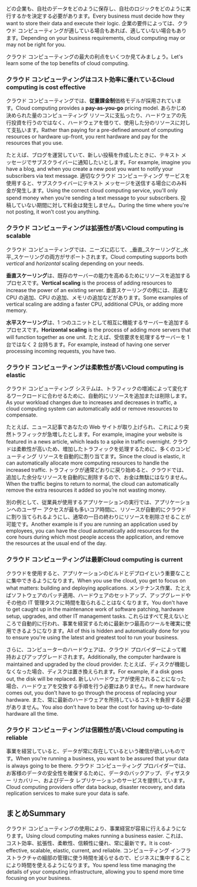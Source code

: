 <span data-ttu-id="7b5b1-101">どの企業も、自社のデータをどのように保存し、自社のロジックをどのように実行するかを決定する必要があります。</span><span class="sxs-lookup"><span data-stu-id="7b5b1-101">Every business must decide how they want to store their data and execute their logic.</span></span> <span data-ttu-id="7b5b1-102">企業の要件によっては、クラウド コンピューティングが適している場合もあれば、適していない場合もあります。</span><span class="sxs-lookup"><span data-stu-id="7b5b1-102">Depending on your business requirements, cloud computing may or may not be right for you.</span></span>

<span data-ttu-id="7b5b1-103">クラウド コンピューティングの最大の利点をいくつか見てみましょう。</span><span class="sxs-lookup"><span data-stu-id="7b5b1-103">Let's learn some of the top benefits of cloud computing.</span></span>

### <a name="cloud-computing-is-cost-effective"></a><span data-ttu-id="7b5b1-104">クラウド コンピューティングはコスト効率に優れている</span><span class="sxs-lookup"><span data-stu-id="7b5b1-104">Cloud computing is cost effective</span></span>

<span data-ttu-id="7b5b1-105">クラウド コンピューティングでは、**従量課金制**価格モデルが採用されています。</span><span class="sxs-lookup"><span data-stu-id="7b5b1-105">Cloud computing provides a **pay-as-you-go** pricing model.</span></span> <span data-ttu-id="7b5b1-106">あらかじめ決められた量のコンピューティング リソースに支払ったり、ハードウェアの先行投資を行うのではなく、ハードウェアを借りて、使用した分のリソースに対して支払います。</span><span class="sxs-lookup"><span data-stu-id="7b5b1-106">Rather than paying for a pre-defined amount of computing resources or hardware up-front, you rent hardware and pay for the resources that you use.</span></span>

<span data-ttu-id="7b5b1-107">たとえば、ブログを運営していて、新しい投稿を作成したときに、テキスト メッセージでサブスクライバーに通知したいとします。</span><span class="sxs-lookup"><span data-stu-id="7b5b1-107">For example, imagine you have a blog, and when you create a new post you want to notify your subscribers via text message.</span></span> <span data-ttu-id="7b5b1-108">適切なクラウド コンピューティング サービスを使用すると、サブスクライバーにテキスト メッセージを送信する場合にのみ料金が発生します。</span><span class="sxs-lookup"><span data-stu-id="7b5b1-108">Using the correct cloud computing service, you'll only spend money when you're sending a text message to your subscribers.</span></span> <span data-ttu-id="7b5b1-109">投稿していない期間に対して料金は発生しません。</span><span class="sxs-lookup"><span data-stu-id="7b5b1-109">During the time where you're not posting, it won’t cost you anything.</span></span>

### <a name="cloud-computing-is-scalable"></a><span data-ttu-id="7b5b1-110">クラウド コンピューティングは拡張性が高い</span><span class="sxs-lookup"><span data-stu-id="7b5b1-110">Cloud computing is scalable</span></span>

<span data-ttu-id="7b5b1-111">クラウド コンピューティングでは、ニーズに応じて、_垂直_スケーリングと_水平_スケーリングの両方がサポートされます。</span><span class="sxs-lookup"><span data-stu-id="7b5b1-111">Cloud computing supports both _vertical_ and _horizontal_ scaling depending on your needs.</span></span>

<span data-ttu-id="7b5b1-112">**垂直スケーリング**は、既存のサーバーの能力を高めるためにリソースを追加するプロセスです。</span><span class="sxs-lookup"><span data-stu-id="7b5b1-112">**Vertical scaling** is the process of adding resources to increase the power of an existing server.</span></span> <span data-ttu-id="7b5b1-113">垂直スケーリングの例には、高速な CPU の追加、CPU の追加、メモリの追加などがあります。</span><span class="sxs-lookup"><span data-stu-id="7b5b1-113">Some examples of vertical scaling are adding a faster CPU, additional CPUs, or adding more memory.</span></span>

<span data-ttu-id="7b5b1-114">**水平スケーリング**は、1 つのユニットとして相互に機能するサーバーを追加するプロセスです。</span><span class="sxs-lookup"><span data-stu-id="7b5b1-114">**Horizontal scaling** is the process of adding more servers that will function together as one unit.</span></span> <span data-ttu-id="7b5b1-115">たとえば、受信要求を処理するサーバーを 1 台ではなく 2 台持ちます。</span><span class="sxs-lookup"><span data-stu-id="7b5b1-115">For example, instead of having one server processing incoming requests, you have two.</span></span>

### <a name="cloud-computing-is-elastic"></a><span data-ttu-id="7b5b1-116">クラウド コンピューティングは柔軟性が高い</span><span class="sxs-lookup"><span data-stu-id="7b5b1-116">Cloud computing is elastic</span></span>

<span data-ttu-id="7b5b1-117">クラウド コンピューティング システムは、トラフィックの増減によって変化するワークロードに合わせるために、自動的にリソースを追加または削除します。</span><span class="sxs-lookup"><span data-stu-id="7b5b1-117">As your workload changes due to increases and decreases in traffic, a cloud computing system can automatically add or remove resources to compensate.</span></span>

<span data-ttu-id="7b5b1-118">たとえば、ニュース記事であなたの Web サイトが取り上げられ、これにより突然トラフィックが急増したとします。</span><span class="sxs-lookup"><span data-stu-id="7b5b1-118">For example, imagine your website is featured in a news article, which leads to a spike in traffic overnight.</span></span> <span data-ttu-id="7b5b1-119">クラウドは柔軟性が高いため、増加したトラフィックを処理するために、多くのコンピューティング リソースを自動的に割り当てます。</span><span class="sxs-lookup"><span data-stu-id="7b5b1-119">Since the cloud is elastic, it can automatically allocate more computing resources to handle the increased traffic.</span></span> <span data-ttu-id="7b5b1-120">トラフィックが通常どおりに戻り始めると、クラウドでは、追加した余分なリソースを自動的に削除するので、お金は無駄にはなりません。</span><span class="sxs-lookup"><span data-stu-id="7b5b1-120">When the traffic begins to return to normal, the cloud can automatically remove the extra resources it added so you’re not wasting money.</span></span>

<span data-ttu-id="7b5b1-121">別の例として、従業員が使用するアプリケーションの実行では、アプリケーションへのユーザー アクセスが最も多いコア時間に、リソースが自動的にクラウドに割り当てられるようにし、通常の一日の終わりにリソースを削除させることが可能です。</span><span class="sxs-lookup"><span data-stu-id="7b5b1-121">Another example is if you are running an application used by employees, you can have the cloud automatically add resources for the core hours during which most people access the application, and remove the resources at the usual end of the day.</span></span>  

### <a name="cloud-computing-is-current"></a><span data-ttu-id="7b5b1-122">クラウド コンピューティングは最新</span><span class="sxs-lookup"><span data-stu-id="7b5b1-122">Cloud computing is current</span></span>

<span data-ttu-id="7b5b1-123">クラウドを使用すると、アプリケーションのビルドとデプロイという重要なことに集中できるようになります。</span><span class="sxs-lookup"><span data-stu-id="7b5b1-123">When you use the cloud, you get to focus on what matters: building and deploying applications.</span></span> <span data-ttu-id="7b5b1-124">メンテナンス作業、たとえばソフトウェアのパッチ適用、ハードウェアのセットアップ、アップグレードやその他の IT 管理タスクに時間を取られることはなくなります。</span><span class="sxs-lookup"><span data-stu-id="7b5b1-124">You don't have to get caught up in the maintenance work of software patching, hardware setup, upgrades, and other IT management tasks.</span></span> <span data-ttu-id="7b5b1-125">これらはすべて見えないところで自動的に行われ、事業を経営するために最新かつ最高のツールを確実に使用できるようになります。</span><span class="sxs-lookup"><span data-stu-id="7b5b1-125">All of this is hidden and automatically done for you to ensure you're using the latest and greatest tool to run your business.</span></span>

<span data-ttu-id="7b5b1-126">さらに、コンピューターのハードウェアは、クラウド プロバイダーによって維持およびアップグレードされます。</span><span class="sxs-lookup"><span data-stu-id="7b5b1-126">Additionally, the computer hardware is maintained and upgraded by the cloud provider.</span></span> <span data-ttu-id="7b5b1-127">たとえば、ディスクが機能しなくなった場合、ディスクは置き換えられます。</span><span class="sxs-lookup"><span data-stu-id="7b5b1-127">For example, if a disk goes out, the disk will be replaced.</span></span> <span data-ttu-id="7b5b1-128">新しいハードウェアが使用されることになった場合、ハードウェアを交換する手順を行う必要はありません。</span><span class="sxs-lookup"><span data-stu-id="7b5b1-128">If new hardware comes out, you don’t have to go through the process of replacing your hardware.</span></span> <span data-ttu-id="7b5b1-129">また、常に最新のハードウェアを所持しているコストを負担する必要がありません。</span><span class="sxs-lookup"><span data-stu-id="7b5b1-129">You also don’t have to bear the cost for having up-to-date hardware all the time.</span></span>

### <a name="cloud-computing-is-reliable"></a><span data-ttu-id="7b5b1-130">クラウド コンピューティングは信頼性が高い</span><span class="sxs-lookup"><span data-stu-id="7b5b1-130">Cloud computing is reliable</span></span>

<span data-ttu-id="7b5b1-131">事業を経営していると、データが常に存在しているという確信が欲しいものです。</span><span class="sxs-lookup"><span data-stu-id="7b5b1-131">When you're running a business, you want to be assured that your data is always going to be there.</span></span> <span data-ttu-id="7b5b1-132">クラウド コンピューティング プロバイダーでは、お客様のデータの安全性を確保するために、データのバックアップ、ディザスター リカバリー、およびデータ レプリケーションのサービスを提供しています。</span><span class="sxs-lookup"><span data-stu-id="7b5b1-132">Cloud computing providers offer data backup, disaster recovery, and data replication services to make sure your data is safe.</span></span>

## <a name="summary"></a><span data-ttu-id="7b5b1-133">まとめ</span><span class="sxs-lookup"><span data-stu-id="7b5b1-133">Summary</span></span>

<span data-ttu-id="7b5b1-134">クラウド コンピューティングの使用により、事業経営が容易に行えるようになります。</span><span class="sxs-lookup"><span data-stu-id="7b5b1-134">Using cloud computing makes running a business easier.</span></span> <span data-ttu-id="7b5b1-135">これは、コスト効率、拡張性、柔軟性、信頼性に優れ、常に最新です。</span><span class="sxs-lookup"><span data-stu-id="7b5b1-135">It is cost-effective, scalable, elastic, current, and reliable.</span></span> <span data-ttu-id="7b5b1-136">コンピューティング インフラストラクチャの細部の管理に使う時間を減らせるので、ビジネスに集中することにより時間を使えるようになります。</span><span class="sxs-lookup"><span data-stu-id="7b5b1-136">You spend less time managing the details of your computing infrastructure, allowing you to spend more time focusing on your business.</span></span>